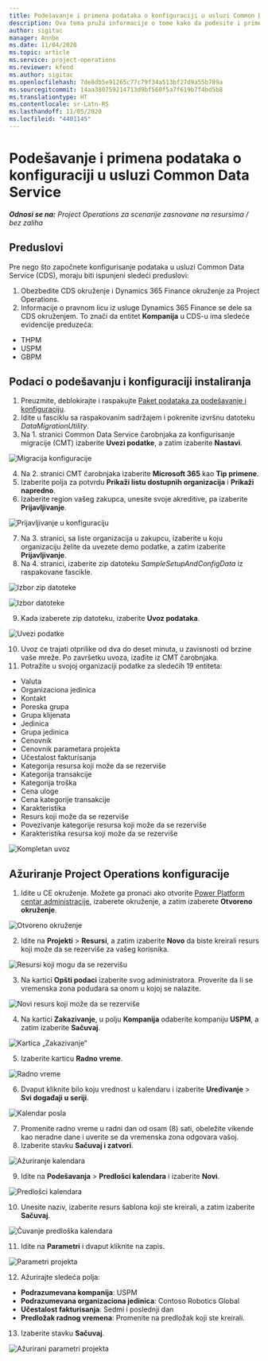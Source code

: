 ```yaml
---
title: Podešavanje i primena podataka o konfiguraciji u usluzi Common Data Service
description: Ova tema pruža informacije o tome kako da podesite i primenite podatke o konfiguraciji u usluzi Project Operations.
author: sigitac
manager: Annbe
ms.date: 11/04/2020
ms.topic: article
ms.service: project-operations
ms.reviewer: kfend
ms.author: sigitac
ms.openlocfilehash: 7de8db5e91265c77c79f34a513bf27d9a55b789a
ms.sourcegitcommit: 14aa380759214713d9bf560f5a7f619b7f4bd5b8
ms.translationtype: HT
ms.contentlocale: sr-Latn-RS
ms.lasthandoff: 11/05/2020
ms.locfileid: "4401145"
---
```

# <a name="set-up-and-apply-configuration-data-in-the-common-data-service"></a>Podešavanje i primena podataka o konfiguraciji u usluzi Common Data Service 

_**Odnosi se na:** Project Operations za scenarije zasnovane na resursima / bez zaliha_

## <a name="prerequisites"></a>Preduslovi

Pre nego što započnete konfigurisanje podataka u usluzi Common Data Service (CDS), moraju biti ispunjeni sledeći preduslovi:

1.  Obezbedite CDS okruženje i Dynamics 365 Finance okruženje za Project Operations.
2.  Informacije o pravnom licu iz usluge Dynamics 365 Finance se dele sa CDS okruženjem. To znači da entitet **Kompanija** u CDS-u ima sledeće evidencije preduzeća:
  - THPM
  - USPM
  - GBPM

## <a name="install-setup-and-configuration-data"></a>Podaci o podešavanju i konfiguraciji instaliranja

1. Preuzmite, deblokirajte i raspakujte [Paket podataka za podešavanje i konfiguraciju](https://download.microsoft.com/download/1/3/4/1349369c-6209-42b7-b3b4-5be0e67cacd8/ProjOpsSampleSetupData-%20Integrated%20UR1.zip).
2. Idite u fasciklu sa raspakovanim sadržajem i pokrenite izvršnu datoteku *DataMigrationUtility*.
3. Na 1. stranici Common Data Service čarobnjaka za konfigurisanje migracije (CMT) izaberite **Uvezi podatke**, a zatim izaberite **Nastavi**.

![Migracija konfiguracije](./media/1ConfigurationMigration.png)

4. Na 2. stranici CMT čarobnjaka izaberite **Microsoft 365** kao **Tip primene**.
5. Izaberite polja za potvrdu **Prikaži listu dostupnih organizacija** i **Prikaži napredno**.
6. Izaberite region vašeg zakupca, unesite svoje akreditive, pa izaberite **Prijavljivanje**.

![Prijavljivanje u konfiguraciju](./media/2ConfigurationSignin.png)

7. Na 3. stranici, sa liste organizacija u zakupcu, izaberite u koju organizaciju želite da uvezete demo podatke, a zatim izaberite **Prijavljivanje**.
8. Na 4. stranici, izaberite zip datoteku *SampleSetupAndConfigData* iz raspakovane fascikle.

![Izbor zip datoteke](./media/3ZipFile.png)

![Izbor datoteke](./media/4SelectAFile.png)

9. Kada izaberete zip datoteku, izaberite **Uvoz podataka**.

![Uvezi podatke](./media/5ImportData.png)

10. Uvoz će trajati otprilike od dva do deset minuta, u zavisnosti od brzine vaše mreže. Po završetku uvoza, izađite iz CMT čarobnjaka. 
11. Potražite u svojoj organizaciji podatke za sledećih 19 entiteta:

  - Valuta
  - Organizaciona jedinica
  - Kontakt
  - Poreska grupa
  - Grupa klijenata
  - Jedinica
  - Grupa jedinica
  - Cenovnik
  - Cenovnik parametara projekta
  - Učestalost fakturisanja
  - Kategorija resursa koji može da se rezerviše
  - Kategorija transakcije
  - Kategorija troška
  - Cena uloge
  - Cena kategorije transakcije
  - Karakteristika
  - Resurs koji može da se rezerviše
  - Povezivanje kategorije resursa koji može da se rezerviše
  - Karakteristika resursa koji može da se rezerviše

![Kompletan uvoz](./media/6CompleteImport.png)

## <a name="update-project-operations-configurations"></a>Ažuriranje Project Operations konfiguracije

1. Idite u CE okruženje. Možete ga pronaći ako otvorite [Power Platform centar administracije](https://admin.powerplatform.microsoft.com/environments), izaberete okruženje, a zatim izaberete **Otvoreno okruženje**. 

![Otvoreno okruženje](./media/7OpenEnvironment.png)

2. Idite na **Projekti** > **Resursi**, a zatim izaberite **Novo** da biste kreirali resurs koji može da se rezerviše za vašeg korisnika.

![Resursi koji mogu da se rezervišu](./media/8BookableResources.png)

3. Na kartici **Opšti podaci** izaberite svog administratora. Proverite da li se vremenska zona podudara sa onom u kojoj se nalazite. 

![Novi resurs koji može da se rezerviše](./media/9NewBookableResource.png)

4. Na kartici **Zakazivanje**, u polju **Kompanija** odaberite kompaniju **USPM**, a zatim izaberite **Sačuvaj**. 

![Kartica „Zakazivanje“](./media/10SchedulingTab.png)

5. Izaberite karticu **Radno vreme**.  

![Radno vreme](./media/11WorkHours.png)

6. Dvaput kliknite bilo koju vrednost u kalendaru i izaberite **Uređivanje** > **Svi događaji u seriji**. 

![Kalendar posla](./media/12WorkCalendar.png)

7. Promenite radno vreme u radni dan od osam (8) sati, obeležite vikende kao neradne dane i uverite se da vremenska zona odgovara vašoj. 
8. Izaberite stavku **Sačuvaj i zatvori**.

![Ažuriranje kalendara](./media/13UpdateCalendar.png)

9. Idite na **Podešavanja** > **Predlošci kalendara** i izaberite **Novi**.
 
 ![Predlošci kalendara](./media/14CalendarTemplates.png)
 
 10. Unesite naziv, izaberite resurs šablona koji ste kreirali, a zatim izaberite **Sačuvaj**. 
 
 ![Čuvanje predloška kalendara](./media/15SaveCalendarTemplate.png)
 
 11. Idite na **Parametri** i dvaput kliknite na zapis. 
 
 ![Parametri projekta](./media/16ProjectParameters.png)
 
12. Ažurirajte sledeća polja:

 - **Podrazumevana kompanija**: USPM
 - **Podrazumevana organizaciona jedinica**: Contoso Robotics Global
 - **Učestalost fakturisanja**: Sedmi i poslednji dan
 - **Predložak radnog vremena**: Promenite na predložak koji ste kreirali.

13. Izaberite stavku **Sačuvaj**. 

![Ažurirani parametri projekta](./media/17UpdatedProjectParameters.png)
